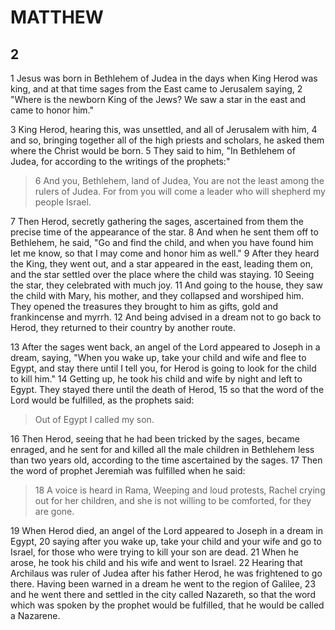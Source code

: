 # MATTHEW

## 2

1 Jesus was born in Bethlehem of Judea in the days when King Herod was king, and at that time sages from the East came to Jerusalem saying, 2 "Where is the newborn King of the Jews?  We saw a star in the east and came to honor him."

3 King Herod, hearing this, was unsettled, and all of Jerusalem with him, 4 and so, bringing together all of the high priests and scholars, he asked them where the Christ would be born. 5 They said to him, "In Bethlehem of Judea, for according to the writings of the prophets:"

> 6 And you, Bethlehem, land of Judea,
> You are not the least among the rulers of Judea.
> For from you will come a leader
> who will shepherd my people Israel.

7 Then Herod, secretly gathering the sages, ascertained from them the precise time of the appearance of the star. 8 And when he sent them off to Bethlehem, he said, "Go and find the child, and when you have found him let me know, so that I may come and honor him as well." 9 After they heard the King, they went out, and a star appeared in the east, leading them on, and the star settled over the place where the child was staying. 10 Seeing the star, they celebrated with much joy. 11 And going to the house, they saw the child with Mary, his mother, and they collapsed and worshiped him. They opened the treasures they brought to him as gifts, gold and frankincense and myrrh. 12 And being advised in a dream not to go back to Herod, they returned to their country by another route.

13 After the sages went back, an angel of the Lord appeared to Joseph in a dream, saying, "When you wake up, take your child and wife and flee to Egypt, and stay there until I tell you, for Herod is going to look for the child to kill him." 14 Getting up, he took his child and wife by night and left to Egypt. They stayed there until the death of Herod, 15 so that the word of the Lord would be fulfilled, as the prophets said:

> Out of Egypt I called my son.

16 Then Herod, seeing that he had been tricked by the sages, became enraged, and he sent for and killed all the male children in Bethlehem less than two years old, according to the time ascertained by the sages. 17 Then the word of prophet Jeremiah was fulfilled when he said:

> 18 A voice is heard in Rama,
> Weeping and loud protests,
> Rachel crying out for her children,
> and she is not willing to be comforted, for they are gone.

19 When Herod died, an angel of the Lord appeared to Joseph in a dream in Egypt, 20 saying after you wake up, take your child and your wife and go to Israel, for those who were trying to kill your son are dead. 21 When he arose, he took his child and his wife and went to Israel. 22 Hearing that Archilaus was ruler of Judea after his father Herod, he was frightened to go there. Having been warned in a dream he went to the region of Galilee, 23 and he went there and settled in the city called Nazareth, so that the word which was spoken by the prophet would be fulfilled, that he would be called a Nazarene. 